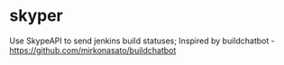 skyper
======
Use SkypeAPI to send jenkins build statuses; Inspired by buildchatbot - https://github.com/mirkonasato/buildchatbot
